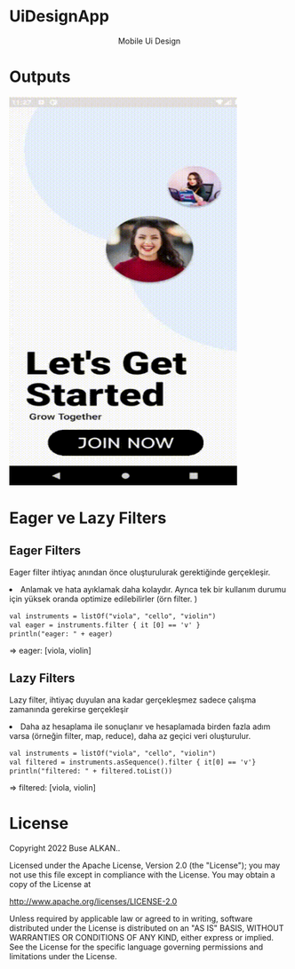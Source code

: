 # UiDesignApp
<p align="center">Mobile Ui Design</p>

# Outputs
<p>
  <img height="700" width="410" src="https://raw.githubusercontent.com/FMSSBilisimAndroid/buse_alkan_odev2/master/screens/uiDesign.gif?token=GHSAT0AAAAAABYLI7OQAKXREVMOPSUCJBKIYYTHXMQ" alt="SS1"/>
</p>

# Eager ve Lazy Filters
## Eager Filters
<p>Eager filter ihtiyaç anından önce oluşturulurak gerektiğinde gerçekleşir.</p>

<li>Anlamak ve hata ayıklamak daha kolaydır. Ayrıca tek bir kullanım durumu için yüksek oranda optimize edilebilirler (örn filter. )</li>


```
val instruments = listOf("viola", "cello", "violin")
val eager = instruments.filter { it [0] == 'v' }
println("eager: " + eager)
```

⇒ eager: [viola, violin]


## Lazy Filters
<p>Lazy filter, ihtiyaç duyulan ana kadar gerçekleşmez sadece çalışma zamanında gerekirse gerçekleşir</p>

<li>Daha az hesaplama ile sonuçlanır ve hesaplamada birden fazla adım varsa (örneğin filter, map, reduce), daha az geçici veri oluşturulur.</li>

```
val instruments = listOf("viola", "cello", "violin")
val filtered = instruments.asSequence().filter { it[0] == 'v'}
println("filtered: " + filtered.toList())
```
⇒ filtered: [viola, violin]


# License
Copyright 2022 Buse ALKAN..

Licensed under the Apache License, Version 2.0 (the "License");
you may not use this file except in compliance with the License.
You may obtain a copy of the License at

   http://www.apache.org/licenses/LICENSE-2.0

Unless required by applicable law or agreed to in writing, software
distributed under the License is distributed on an "AS IS" BASIS,
WITHOUT WARRANTIES OR CONDITIONS OF ANY KIND, either express or implied.
See the License for the specific language governing permissions and
limitations under the License.
